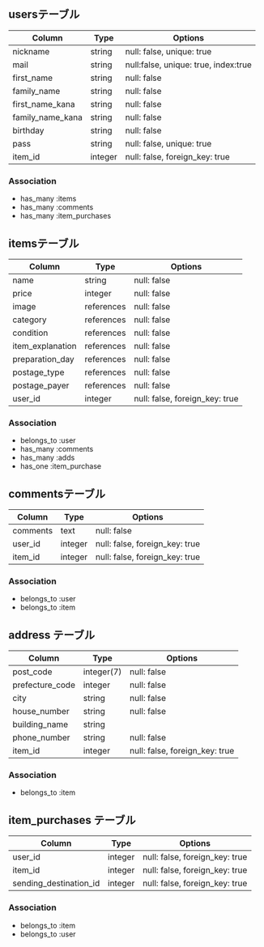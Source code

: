 ## usersテーブル

|Column|Type|Options|
|------|----|-------|
|nickname|string|null: false, unique: true|
|mail|string|null:false, unique: true, index:true|
|first_name|string|null: false|
|family_name|string|null: false|
|first_name_kana|string|null: false|
|family_name_kana|string|null: false|
|birthday|string|null: false|
|pass|string|null: false, unique: true|
|item_id|integer|null: false, foreign_key: true|

### Association
- has_many :items
- has_many :comments
- has_many :item_purchases

## itemsテーブル

|Column|Type|Options|
|------|----|-------|
|name|string|null: false|
|price|integer|null: false|
|image|references|null: false|
|category|references|null: false|
|condition|references|null: false|
|item_explanation|references|null: false|
|preparation_day|references|null: false|
|postage_type|references|null: false|
|postage_payer|references|null: false|
|user_id|integer|null: false, foreign_key: true|

### Association
- belongs_to :user
- has_many :comments
- has_many :adds
- has_one :item_purchase

## commentsテーブル

|Column|Type|Options|
|------|----|-------|
|comments|text|null: false|
|user_id|integer|null: false, foreign_key: true|
|item_id|integer|null: false, foreign_key: true|

### Association
- belongs_to :user
- belongs_to :item

## address テーブル

|Column|Type|Options|
|------|----|-------|
|post_code|integer(7)|null: false|
|prefecture_code|integer|null: false|
|city|string|null: false|
|house_number|string|null: false|
|building_name|string||
|phone_number|string|null: false|
|item_id|integer|null: false, foreign_key: true|

### Association
- belongs_to :item

## item_purchases テーブル

|Column|Type|Options|
|------|----|-------|
|user_id|integer|null: false, foreign_key: true|
|item_id|integer|null: false, foreign_key: true|
|sending_destination_id|integer|null: false, foreign_key: true|

### Association
- belongs_to :item
- belongs_to :user